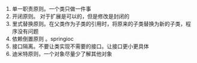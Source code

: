 1. 单一职责原则。一个类只做一件事
2. 开闭原则。 对于扩展是可以的，但是修改是封闭的
3. 里式替换原则。在父类作为子类的引用时，将原来的子类替换为新的子类，程序没有问题
4. 依赖倒置原则 。springioc
5. 接口隔离。不要让类实现不需要的接口。让接口更小更具体
6. 迪米特原则，一个对象尽量少了解其他对象
